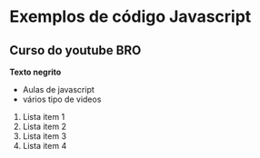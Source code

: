 # Exemplos de código Javascript

## Curso do youtube BRO

**Texto negrito**

 - Aulas de javascript
 - vários tipo de videos

 1. Lista item 1
 2. Lista item 2
 3. Lista item 3
 4. Lista item 4
